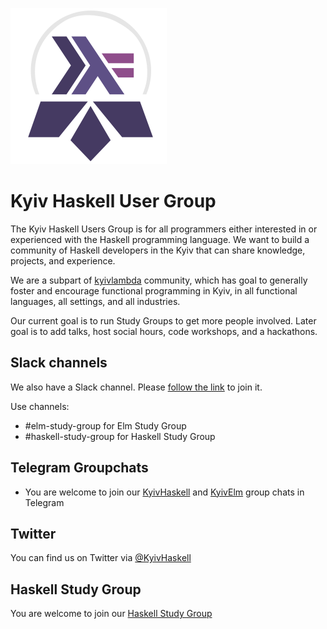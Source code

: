 ![KyivHaskell Logo](https://raw.githubusercontent.com/KyivHaskell/KyivHaskell/master/kyiv_haskell_logo.png)

# Kyiv Haskell User Group

The Kyiv Haskell Users Group is for all programmers either interested in or experienced with the Haskell programming language. We want to build a community of Haskell developers in the Kyiv that can share knowledge, projects, and experience.

We are a subpart of [kyivlambda](http://kyivlambda.com/) community, which has goal to generally foster and encourage functional programming in Kyiv, in all functional languages, all settings, and all industries.

Our current goal is to run Study Groups to get more people involved. Later goal is to add talks, host social hours, code workshops, and a hackathons.

## Slack channels

We also have a Slack channel. Please [follow the
link](https://join.slack.com/t/kyivlambda/shared_invite/enQtODQ0NDI5NTQ5ODEzLWYxMzczODdjYjY4NmE5OTNhM2JiMzdhNWM2OTY3ZDgwNjYzOGFmMGJiNDY3ZDJhZmE1ZmYyOWU0MzdjMTRkYjA)
to join it.

Use channels:
- #elm-study-group for Elm Study Group
- #haskell-study-group for Haskell Study Group

## Telegram Groupchats

- You are welcome to join our [KyivHaskell](https://t.me/KyivHaskell) and [KyivElm](https://t.me/KyivElm) group chats in Telegram

## Twitter

You can find us on Twitter via [@KyivHaskell](https://mobile.twitter.com/KyivHaskell)

## Haskell Study Group

You are welcome to join our [Haskell Study Group](https://github.com/kyivlambda/haskell-study-group)
